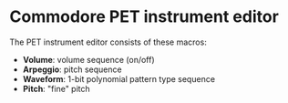 # Commodore PET instrument editor

The PET instrument editor consists of these macros:

- **Volume**: volume sequence (on/off)
- **Arpeggio**: pitch sequence
- **Waveform**: 1-bit polynomial pattern type sequence
- **Pitch**: "fine" pitch
